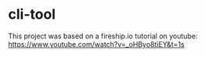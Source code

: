# cli-tool

This project was based on a fireship.io tutorial on youtube: https://www.youtube.com/watch?v=_oHByo8tiEY&t=1s 
